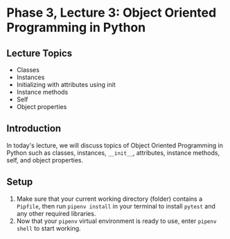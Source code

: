 # Phase 3, Lecture 3: Object Oriented Programming in Python

## Lecture Topics

- Classes
- Instances
- Initializing with attributes using init
- Instance methods
- Self
- Object properties

## Introduction

In today's lecture, we will discuss topics of Object Oriented Programming in Python such as classes, instances, `__init__`, attributes, instance methods, self, and object properties.

## Setup

1. Make sure that your current working directory (folder) contains a `Pipfile`, then run `pipenv install` in your terminal to install `pytest` and any other required libraries.
2. Now that your `pipenv` virtual environment is ready to use, enter `pipenv shell` to start working.